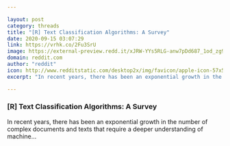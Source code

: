 ```yaml
---

layout: post
category: threads
title: "[R] Text Classification Algorithms: A Survey"
date: 2020-09-15 03:07:29
link: https://vrhk.co/2Fu3SrU
image: https://external-preview.redd.it/xJRW-YYs5RLG-anw7pDd687_1od_zg9c3PavFo-z9fY.jpg?width=966&height=505.759162304&auto=webp&crop=966:505.759162304,smart&s=7582af3d267f01ff525bc8794ac0f0e8fc28a2da
domain: reddit.com
author: "reddit"
icon: http://www.redditstatic.com/desktop2x/img/favicon/apple-icon-57x57.png
excerpt: "In recent years, there has been an exponential growth in the number of complex documents and texts that require a deeper understanding of machine..."

---
```


### [R] Text Classification Algorithms: A Survey

In recent years, there has been an exponential growth in the number of complex documents and texts that require a deeper understanding of machine...